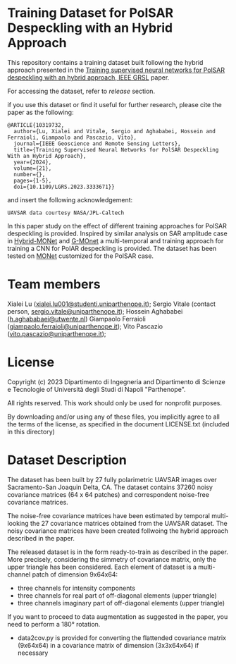 # Training Dataset for PolSAR Despeckling with an Hybrid Approach

This repository contains a training dataset built following the hybrid approach presented in the [Training supervised neural networks for PolSAR despeckling with an hybrid approach, IEEE GRSL](https://ieeexplore.ieee.org/document/10319732) paper.

For accessing the dataset, refer to *release* section.

if you use this dataset or find it useful for further research, please cite the paper as the following: 

```
@ARTICLE{10319732,
  author={Lu, Xialei and Vitale, Sergio and Aghababei, Hossein and Ferraioli, Giampaolo and Pascazio, Vito},
  journal={IEEE Geoscience and Remote Sensing Letters}, 
  title={Training Supervised Neural Networks for PolSAR Despeckling With an Hybrid Approach}, 
  year={2024},
  volume={21},
  number={},
  pages={1-5},
  doi={10.1109/LGRS.2023.3333671}}
```
and insert the following acknowledgement:
```
UAVSAR data courtesy NASA/JPL-Caltech
```


In this paper study on the effect of different training approaches for PolSAR despeckling is provided.
Inspired by similar analysis on SAR amplitude case in [Hybrid-MONet](https://ieeexplore.ieee.org/document/9474572) and [G-MOnet](https://ieeexplore.ieee.org/document/10250969)
a multi-temporal and training approach for training a CNN for PolAR despeckling is provided. The dataset has been tested on [MONet](https://ieeexplore.ieee.org/document/9261137) customized for the PolSAR case.

# Team members
 Xialei Lu (xialei.lu001@studenti.uniparthenope.it);
 Sergio Vitale (contact person, sergio.vitale@uniparthenope.it);
 Hossein Aghababei (h.aghababaei@utwente.nl)
 Giampaolo Ferraioli (giampaolo.ferraioli@uniparthenope.it);
 Vito Pascazio (vito.pascazio@uniparthenope.it);
 
# License
Copyright (c) 2023 Dipartimento di Ingegneria and Dipartimento di Scienze e Tecnologie of Università degli Studi di Napoli "Parthenope".

All rights reserved. This work should only be used for nonprofit purposes.

By downloading and/or using any of these files, you implicitly agree to all the
terms of the license, as specified in the document LICENSE.txt
(included in this directory)

# Dataset Description
The dataset has been built by 27 fully polarimetric UAVSAR images over Sacramento-San Joaquin Delta, CA.
The dataset contains 37260 noisy covariance matrices (64 x 64 patches) and correspondent noise-free covariance matrices.

The noise-free covariance matrices have been estimated by temporal multi-looking the 27 covariance matrices obtained from the UAVSAR dataset.
The noisy covariance matrices have been created follwoing the hybrid approach described in the paper.

The released dataset is in the form ready-to-train as described in the paper.
More precisely, considering the simmetry of covariance matrix, only the upper triangle has been considered.
Each element of dataset is a multi-channel patch of dimension 9x64x64:
- three channels for intensity components
- three channels for real part of off-diagonal elements (upper triangle)
- three channels imaginary part of off-diagonal elements (upper triangle)

If you want to proceed to data augmentation as suggested in the paper, you need to perform a 180° rotation.
- data2cov.py is provided for converting the flattended covariance matrix (9x64x64) in a covariance matrix of dimension (3x3x64x64) if necessary 


